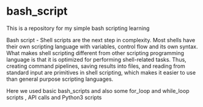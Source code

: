 # bash_script
This is a repository for my simple bash scripting learning

Bash script - Shell scripts are the next step in complexity. Most shells have their own scripting language with variables, control flow and its own syntax. What makes shell scripting different from other scripting programming language is that it is optimized for performing shell-related tasks. Thus, creating command pipelines, saving results into files, and reading from standard input are primitives in shell scripting, which makes it easier to use than general purpose scripting languages.


Here we used basic bash_scripts and also some for_loop and while_loop scripts , API calls and Python3 scripts
